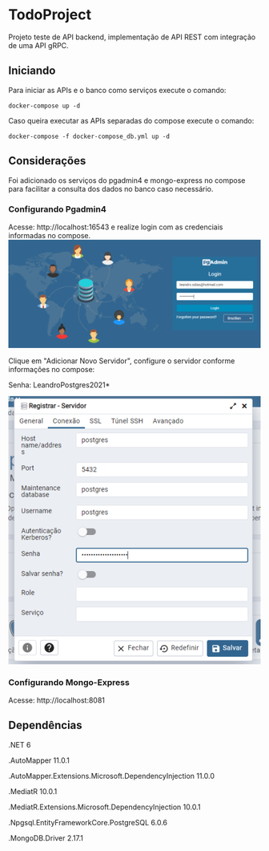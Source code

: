 
# TodoProject
Projeto teste de API backend, implementação de API REST com integração de uma API gRPC.

## Iniciando
Para iniciar as APIs e o banco como serviços execute o comando:
```
docker-compose up -d
```

Caso queira executar as APIs separadas do compose execute o comando:
```
docker-compose -f docker-compose_db.yml up -d
```

## Considerações
Foi adicionado os serviços do pgadmin4 e mongo-express no compose para facilitar a consulta dos dados no banco caso necessário.

### Configurando Pgadmin4
Acesse: http://localhost:16543 e realize login com as credenciais informadas no compose.
![Alt text](img/pg_admin_1.png?raw=true "Passo 1")

Clique em "Adicionar Novo Servidor", configure o servidor conforme informações no compose:

Senha: LeandroPostgres2021*
	
![Alt text](img/pg_admin_2.png?raw=true "Passo 2")

### Configurando Mongo-Express
Acesse: http://localhost:8081



## Dependências
.NET 6

.AutoMapper 11.0.1

.AutoMapper.Extensions.Microsoft.DependencyInjection 11.0.0

.MediatR 10.0.1

.MediatR.Extensions.Microsoft.DependencyInjection 10.0.1

.Npgsql.EntityFrameworkCore.PostgreSQL 6.0.6

.MongoDB.Driver 2.17.1

